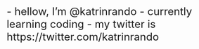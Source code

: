 <font size="5">
- hellow, I’m @katrinrando
- currently learning coding
- my twitter is https://twitter.com/katrinrando
</font>
<!---
katrinrando/katrinrando is a ✨ special ✨ repository because its `README.md` (this file) appears on your GitHub profile.
You can click the Preview link to take a look at your changes.
--->
